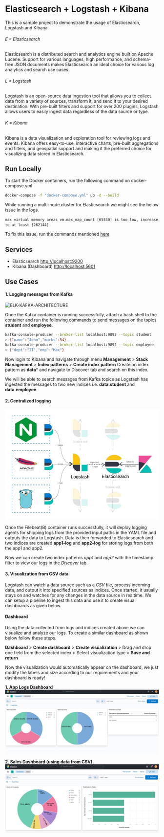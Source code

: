 # Elasticsearch + Logstash + Kibana
This is a sample project to demonstrate the usage of Elasticsearch, Logstash and Kibana.

###### E = Elasticsearch
Elasticsearch is a distributed search and analytics engine built on Apache Lucene. Support for various languages, high performance, and schema-free JSON documents makes Elasticsearch an ideal choice for various log analytics and search use cases.
###### L = Logstash
Logstash is an open-source data ingestion tool that allows you to collect data from a variety of sources, transform it, and send it to your desired destination. With pre-built filters and support for over 200 plugins, Logstash allows users to easily ingest data regardless of the data source or type.
###### K = Kibana
Kibana is a data visualization and exploration tool for reviewing logs and events. Kibana offers easy-to-use, interactive charts, pre-built aggregations and filters, and geospatial support and making it the preferred choice for visualizing data stored in Elasticsearch.
## Run Locally
To start the Docker containers, run the following command on docker-compose.yml
```bash
docker-compose -f "docker-compose.yml" up -d --build
```
While running a multi-node cluster for Elasticsearch we might see the below issue in the logs.

```max virtual memory areas vm.max_map_count [65530] is too low, increase to at least [262144]```

To fix this issue, run the commands mentioned [here](https://www.elastic.co/guide/en/elasticsearch/reference/current/vm-max-map-count.html)

## Services

- Elasticsearch [http://localhost:9200](http://localhost:9200/)
- Kibana (Dashboard) [http://localhost:5601](http://localhost:5601/)

## Use Cases
#### 1. Logging messages from Kafka
![ELK-KAFKA-ARCHITECTURE](docs/elk-kafka.png)

Once the Kafka container is running successfully, attach a bash shell to the container and run the following commands to send messages on the topics **student** and **employee**.
```bash
kafka-console-producer --broker-list localhost:9092 --topic student
> {"name":"John","marks":54}
kafka-console-producer --broker-list localhost:9092 --topic employee
> {"dept":"IT","emp":"Max"}
```
Now login to Kibana and navigate through menu **Management** > **Stack Management** > **Index patterns** > **Create index pattern**
Create an index pattern as **data*** and navigate to Discover tab and search on this index.

We will be able to search messages from Kafka topics as Logstash has ingested the messages to two new indices i.e. **data.student** and **data.employee**.

#### 2. Centralized logging
![ELK-LOGGING-ARCHITECTURE](docs/elk-logging.jpeg)

Once the Filebeat(B) container runs successfully, it will deploy logging agents for shipping logs from the provided input paths in the YAML file and outputs the data to Logstash. Data is then forwarded to Elasticsearch and two indices are created **app1-log** and **app2-log** for storing logs from both the app1 and app2.

Now we can create two index patterns *app1* and *app2* with the timestamp filter to view our logs in the *Discover* tab.

#### 3. Visualization from CSV data
Logstash can watch a data source such as a *CSV* file, process incoming data, and output it into specified sources as indices. Once started, it usually stays on and watches for any changes in the data source in realtime. We can setup a pipeline to ingest this data and use it to create visual dashboards as given below.

#### Dashboard
Using the data collected from logs and indices created above we can visualize and analyze our logs. To create a similar dashboard as shown below follow these steps.

**Dashboard** > **Create dashboard** > **Create visualization** > Drag and drop one field from the selected index > Select visualization type > **Save and return** 

Now the visualization would automatically appear on the dashboard, we just modify the labels and size according to our requirements and your dashboard is ready!

**1. App Logs Dashboard**
![DASHBOARD-1](docs/dashboard1.jpeg)

**2. Sales Dashboard (using data from CSV)**
![DASHBOARD-2](docs/dashboard2.jpeg)